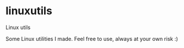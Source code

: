 # linuxutils

Linux utils

Some Linux utilities I made. Feel free to use, always at your own risk :)

